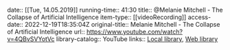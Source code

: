 date:: [[Tue, 14.05.2019]]
running-time:: 41:30
title:: @Melanie Mitchell - The Collapse of Artificial Intelligence
item-type:: [[videoRecording]]
access-date:: 2022-12-19T18:35:04Z
original-title:: Melanie Mitchell - The Collapse of Artificial Intelligence
url:: https://www.youtube.com/watch?v=4QBvSVYotVc
library-catalog:: YouTube
links:: [Local library](zotero://select/library/items/JEKAY3FC), [Web library](https://www.zotero.org/users/6520516/items/JEKAY3FC)
